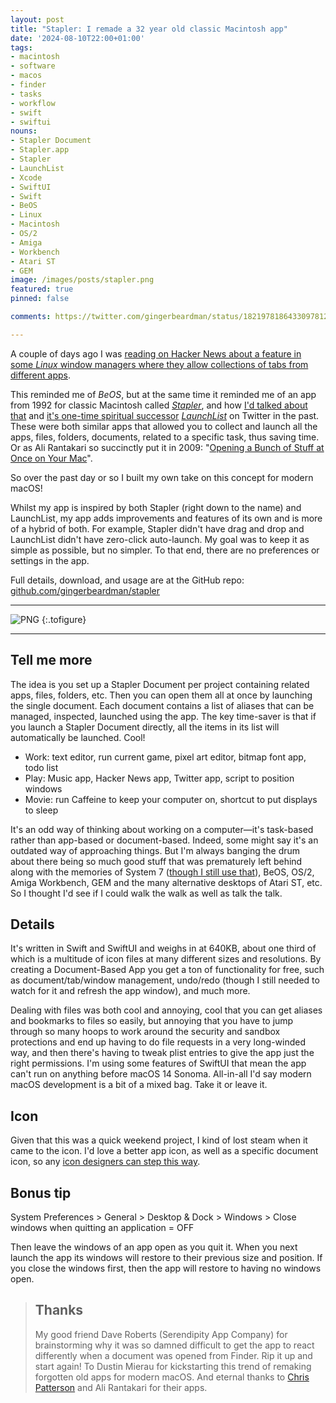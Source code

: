 ```yaml
---
layout: post
title: "Stapler: I remade a 32 year old classic Macintosh app"
date: '2024-08-10T22:00+01:00'
tags:
- macintosh
- software
- macos
- finder
- tasks
- workflow
- swift
- swiftui
nouns:
- Stapler Document
- Stapler.app
- Stapler
- LaunchList
- Xcode
- SwiftUI
- Swift
- BeOS
- Linux
- Macintosh
- OS/2
- Amiga
- Workbench
- Atari ST
- GEM
image: /images/posts/stapler.png
featured: true
pinned: false

comments: https://twitter.com/gingerbeardman/status/1821978186433097812

---
```


A couple of days ago I was [reading on Hacker News about a feature in some *Linux* window managers where they allow collections of tabs from different apps](https://news.ycombinator.com/item?id=41192547).

This reminded me of *BeOS*, but at the same time it reminded me of an app from 1992 for classic Macintosh called [*Stapler*](https://macintoshgarden.org/apps/stapler-11), and how [I'd talked about that](https://twitter.com/gingerbeardman/status/1590051288951443456) and [it's one-time spiritual successor](https://twitter.com/gingerbeardman/status/1596573654674034691) [*LaunchList*](http://hasseg.org/launchList/) on Twitter in the past. These were both similar apps that allowed you to collect and launch all the apps, files, folders, documents, related to a specific task, thus saving time. Or as Ali Rantakari so succinctly put it in 2009: "[Opening a Bunch of Stuff at Once on Your Mac](http://hasseg.org/blog/post/249/launching-lots-of-stuff-at-once-on-your-mac/)".

So over the past day or so I built my own take on this concept for modern macOS!

Whilst my app is inspired by both Stapler (right down to the name) and LaunchList, my app adds improvements and features of its own and is more of a hybrid of both. For example, Stapler didn't have drag and drop and LaunchList didn't have zero-click auto-launch. My goal was to keep it as simple as possible, but no simpler. To that end, there are no preferences or settings in the app.

Full details, download, and usage are at the GitHub repo: [github.com/gingerbeardman/stapler](https://github.com/gingerbeardman/stapler)

----

![PNG](https://cdn.gingerbeardman.com/images/posts/stapler.png "Stapler, for modern macOS (14.0 or newer)")
{:.tofigure}

----

## Tell me more

The idea is you set up a Stapler Document per project containing related apps, files, folders, etc. Then you can open them all at once by launching the single document. Each document contains a list of aliases that can be managed, inspected, launched using the app. The key time-saver is that if you launch a Stapler Document directly, all the items in its list will automatically be launched. Cool!

- Work: text editor, run current game, pixel art editor, bitmap font app, todo list
- Play: Music app, Hacker News app, Twitter app, script to position windows
- Movie: run Caffeine to keep your computer on, shortcut to put displays to sleep

It's an odd way of thinking about working on a computer—it's task-based rather than app-based or document-based. Indeed, some might say it's an outdated way of approaching things. But I'm always banging the drum about there being so much good stuff that was prematurely left behind along with the memories of System 7 ([though I still use that](/2021/04/17/turning-an-ipad-pro-into-the-ultimate-classic-macintosh/)), BeOS, OS/2, Amiga Workbench, GEM and the many alternative desktops of Atari ST, etc. So I thought I'd see if I could walk the walk as well as talk the talk.

## Details

It's written in Swift and SwiftUI and weighs in at 640KB, about one third of which is a multitude of icon files at many different sizes and resolutions. By creating a Document-Based App you get a ton of functionality for free, such as document/tab/window management, undo/redo (though I still needed to watch for it and refresh the app window), and much more.

Dealing with files was both cool and annoying, cool that you can get aliases and bookmarks to files so easily, but annoying that you have to jump through so many hoops to work around the security and sandbox protections and end up having to do file requests in a very long-winded way, and then there's having to tweak plist entries to give the app just the right permissions. I'm using some features of SwiftUI that mean the app can't run on anything before macOS 14 Sonoma. All-in-all I'd say modern macOS development is a bit of a mixed bag. Take it or leave it.

## Icon

Given that this was a quick weekend project, I kind of lost steam when it came to the icon. I'd love a better app icon, as well as a specific document icon, so any [icon designers can step this way](https://github.com/gingerbeardman/stapler/issues/1).

## Bonus tip

System Preferences > General > Desktop & Dock > Windows > Close windows when quitting an application = OFF

Then leave the windows of an app open as you quit it. When you next launch the app its windows will restore to their previous size and position. If you close the windows first, then the app will restore to having no windows open.

> ## Thanks
> 
> My good friend Dave Roberts (Serendipity App Company) for brainstorming why it was so damned difficult to get the app to react differently when a document was opened from Finder. Rip it up and start again! To Dustin Mierau for kickstarting this trend of remaking forgotten old apps for modern macOS. And eternal thanks to [Chris Patterson](https://twitter.com/chrispatterson/status/1822396663425532259) and Ali Rantakari for their apps.
